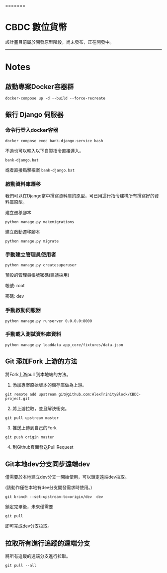 =======
# CBDC 數位貨幣

該計畫目前屬於開發原型階段，尚未發布，正在開發中。

---
# Notes

## 啟動專案Docker容器群

```
docker-compose up -d --build --force-recreate
```

## 銀行 Django 伺服器

### 命令行登入docker容器

```
docker compose exec bank-django-service bash 
```

不過也可以輸入以下自製指令直接連入。

```
bank-django.bat
```

或者直接點擊檔案 `bank-django.bat`

### 啟動資料庫遷移

我們可以在Django當中撰寫資料庫的原型，可已用這行指令建構所有撰寫好的資料庫原型。

建立遷移腳本

```
python manage.py makemigrations
```

建立啟動遷移腳本

```
python manage.py migrate
```
### 手動建立管理員使用者

```
python manage.py createsuperuser
```

預設的管理員帳號密碼(建議採用)

帳號: root

密碼: dev

### 手動啟動伺服器

```
python manage.py runserver 0.0.0.0:8000
```

### 手動載入測試資料庫資料

```
python manage.py loaddata app_core/fixtures/data.json
```

## Git 添加Fork 上游的方法

將Fork上游pull 到本地端的方法。

1. 添加專案原始版本的儲存庫做為上游。

```
git remote add upstream git@github.com:AlexTrinityBlock/CBDC-project.git
```

2. 將上游拉取，並且解決衝突。

```
git pull upstream master
```

3. 推送上傳到自己的Fork

```
git push origin master
```

4. 到Github頁面發送Pull Request

## Git本地dev分支同步遠端dev

僅需要於本地建立dev分支一開始使用，可以鎖定遠端dev拉取。

(該動作僅在本地有dev分支開發需求時使用。)

```
git branch --set-upstream-to=origin/dev  dev
```

鎖定完畢後，未來僅需要

```
git pull
```

即可完成dev分支拉取。

## 拉取所有進行追蹤的遠端分支

將所有追蹤的遠端分支進行拉取。

```
git pull --all
``` 